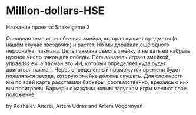 # Million-dollars-HSE
Название проекта: Snake game 2

Основная тема игры обычная змейка, которая кушает предметы (в нашем случае звездочки) и растет. Но мы добавили еще одного персонажа, пакмана. Цель пакмана съесть змейку и не дать ей набрать нужное число очков для победы.
Пользователь играет змейкой, управляя ей, а пакман это ИИ, который определяет куда будет двигаться пакман. 
Через определенный промежуток времени будет появляться звезда, которую змейка должна скушать. Для сложности мы по всей карте расставили барьеры, соответственно, врезаясь о них мы проиграем. Барьеры с каждым новым запуском игры меняют свое положение.

 by Koshelev Andrei, Artem Udras and Artem Vogormyan